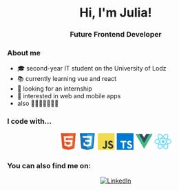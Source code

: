 <h1 align="center">Hi, I'm Julia!</h1>
<h3 align="center">Future Frontend Developer</h3>

### About me
- 🎓 second-year IT student on the University of Lodz
- 📚 currently learning vue and react
- 🔎 looking for an internship
- 👀 interested in web and mobile apps
- also 🤍🏊🏼‍♀️🏇🏼🥊

### I code with...

<p align="center">
  <img src="https://raw.githubusercontent.com/devicons/devicon/master/icons/html5/html5-original.svg" alt="HTML" width="40" height="40"/>
  <img src="https://raw.githubusercontent.com/devicons/devicon/master/icons/css3/css3-original.svg" alt="CSS" width="40" height="40"/>
  <img src="https://raw.githubusercontent.com/devicons/devicon/master/icons/javascript/javascript-original.svg" alt="JavaScript" width="40" height="40"/>
  <img src="https://raw.githubusercontent.com/devicons/devicon/master/icons/typescript/typescript-original.svg" alt="TypeScript" width="40" height="40"/>
  <img src="https://raw.githubusercontent.com/devicons/devicon/master/icons/vuejs/vuejs-original.svg" alt="Vue" width="40" height="40"/>
  <img src="https://raw.githubusercontent.com/devicons/devicon/master/icons/react/react-original.svg" alt="React" width="40" height="40"/>
<!--   <img src="https://raw.githubusercontent.com/devicons/devicon/master/icons/angularjs/angularjs-original.svg" alt="Angular" width="40" height="40"/> -->
<!--   <img src="https://raw.githubusercontent.com/devicons/devicon/master/icons/java/java-original.svg" alt="Java" width="40" height="40"/> -->
<!--   <img src="https://raw.githubusercontent.com/devicons/devicon/master/icons/postgresql/postgresql-original.svg" alt="SQL" width="40" height="40"/> -->
</p>

### You can also find me on:

<p align="center">
  <a href="https://www.linkedin.com/in/juliamiko/" target="_blank">
    <img src="https://cdn.jsdelivr.net/gh/devicons/devicon/icons/linkedin/linkedin-original.svg" alt="LinkedIn" width="40" height="40"/>
  </a>
</p>

